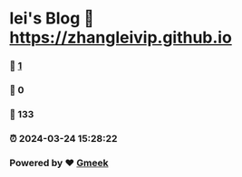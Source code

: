 # lei's Blog :link: https://zhangleivip.github.io 
### :page_facing_up: [1](https://zhangleivip.github.io/tag.html) 
### :speech_balloon: 0 
### :hibiscus: 133 
### :alarm_clock: 2024-03-24 15:28:22 
### Powered by :heart: [Gmeek](https://github.com/Meekdai/Gmeek)
